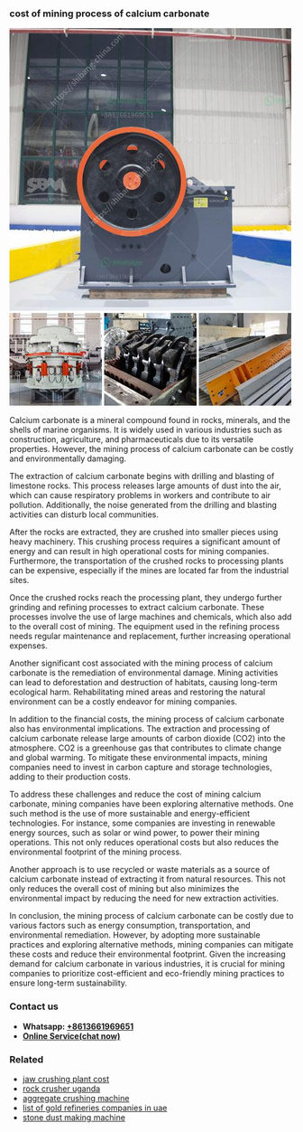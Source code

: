 <h3>cost of mining process of calcium carbonate</h3><img src='1704791439.jpg' alt=''><p>Calcium carbonate is a mineral compound found in rocks, minerals, and the shells of marine organisms. It is widely used in various industries such as construction, agriculture, and pharmaceuticals due to its versatile properties. However, the mining process of calcium carbonate can be costly and environmentally damaging.</p><p>The extraction of calcium carbonate begins with drilling and blasting of limestone rocks. This process releases large amounts of dust into the air, which can cause respiratory problems in workers and contribute to air pollution. Additionally, the noise generated from the drilling and blasting activities can disturb local communities.</p><p>After the rocks are extracted, they are crushed into smaller pieces using heavy machinery. This crushing process requires a significant amount of energy and can result in high operational costs for mining companies. Furthermore, the transportation of the crushed rocks to processing plants can be expensive, especially if the mines are located far from the industrial sites.</p><p>Once the crushed rocks reach the processing plant, they undergo further grinding and refining processes to extract calcium carbonate. These processes involve the use of large machines and chemicals, which also add to the overall cost of mining. The equipment used in the refining process needs regular maintenance and replacement, further increasing operational expenses.</p><p>Another significant cost associated with the mining process of calcium carbonate is the remediation of environmental damage. Mining activities can lead to deforestation and destruction of habitats, causing long-term ecological harm. Rehabilitating mined areas and restoring the natural environment can be a costly endeavor for mining companies.</p><p>In addition to the financial costs, the mining process of calcium carbonate also has environmental implications. The extraction and processing of calcium carbonate release large amounts of carbon dioxide (CO2) into the atmosphere. CO2 is a greenhouse gas that contributes to climate change and global warming. To mitigate these environmental impacts, mining companies need to invest in carbon capture and storage technologies, adding to their production costs.</p><p>To address these challenges and reduce the cost of mining calcium carbonate, mining companies have been exploring alternative methods. One such method is the use of more sustainable and energy-efficient technologies. For instance, some companies are investing in renewable energy sources, such as solar or wind power, to power their mining operations. This not only reduces operational costs but also reduces the environmental footprint of the mining process.</p><p>Another approach is to use recycled or waste materials as a source of calcium carbonate instead of extracting it from natural resources. This not only reduces the overall cost of mining but also minimizes the environmental impact by reducing the need for new extraction activities.</p><p>In conclusion, the mining process of calcium carbonate can be costly due to various factors such as energy consumption, transportation, and environmental remediation. However, by adopting more sustainable practices and exploring alternative methods, mining companies can mitigate these costs and reduce their environmental footprint. Given the increasing demand for calcium carbonate in various industries, it is crucial for mining companies to prioritize cost-efficient and eco-friendly mining practices to ensure long-term sustainability.</p><h3>Contact us</h3><ul><li><strong>Whatsapp:&nbsp;<a href="https://wa.me/8613661969651">+8613661969651</a></strong></li><li><a href="https://swt.shibang-china.com/?git&amp;zhl&amp;cost of mining process of calcium carbonate"><strong>Online Service(chat now)</strong></a></li></ul><h3>Related</h3><ul><li><a href='jaw crushing plant cost.md'>jaw crushing plant cost</a></li><li><a href='rock crusher uganda.md'>rock crusher uganda</a></li><li><a href='aggregate crushing machine.md'>aggregate crushing machine</a></li><li><a href='list of gold refineries companies in uae.md'>list of gold refineries companies in uae</a></li><li><a href='stone dust making machine.md'>stone dust making machine</a></li></ul>